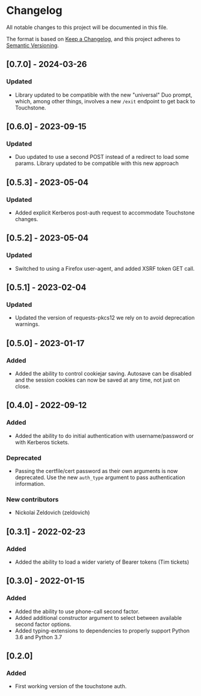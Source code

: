 # Changelog
All notable changes to this project will be documented in this file.

The format is based on [Keep a Changelog](https://keepachangelog.com/en/1.0.0/),
and this project adheres to [Semantic Versioning](https://semver.org/spec/v2.0.0.html).

## [0.7.0] - 2024-03-26
### Updated
- Library updated to be compatible with the new "universal" Duo prompt, which,
  among other things, involves a new `/exit` endpoint to get back to Touchstone.

## [0.6.0] - 2023-09-15
### Updated
- Duo updated to use a second POST instead of a redirect to load some params.
  Library updated to be compatible with this new approach

## [0.5.3] - 2023-05-04
### Updated
- Added explicit Kerberos post-auth request to accommodate Touchstone changes. 

## [0.5.2] - 2023-05-04
### Updated
- Switched to using a Firefox user-agent, and added XSRF token GET call.

## [0.5.1] - 2023-02-04
### Updated
- Updated the version of requests-pkcs12 we rely on to avoid deprecation warnings.

## [0.5.0] - 2023-01-17
### Added
- Added the ability to control cookiejar saving. Autosave can be disabled
  and the session cookies can now be saved at any time, not just on close.

## [0.4.0] - 2022-09-12
### Added
- Added the ability to do initial authentication with username/password
  or with Kerberos tickets.
### Deprecated
- Passing the certfile/cert password as their own arguments is now deprecated.
  Use the new `auth_type` argument to pass authentication information.
### New contributors
- Nickolai Zeldovich (zeldovich)

## [0.3.1] - 2022-02-23
### Added
- Added the ability to load a wider variety of Bearer tokens (Tim tickets)

## [0.3.0] - 2022-01-15
### Added
- Added the ability to use phone-call second factor.
- Added additional constructor argument to select between
  available second factor options.
- Added typing-extensions to dependencies to properly support
  Python 3.6 and Python 3.7

## [0.2.0]
### Added
- First working version of the touchstone auth.